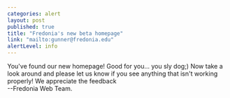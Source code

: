 ```yaml
---
categories: alert
layout: post
published: true
title: "Fredonia's new beta homepage"
link: "mailto:gunner@fredonia.edu"
alertLevel: info
---
```


You've found our new homepage! Good for you... you sly dog;) Now take a look around and please let us know if you see anything that isn't working properly! We appreciate the feedback <br>--Fredonia Web Team.